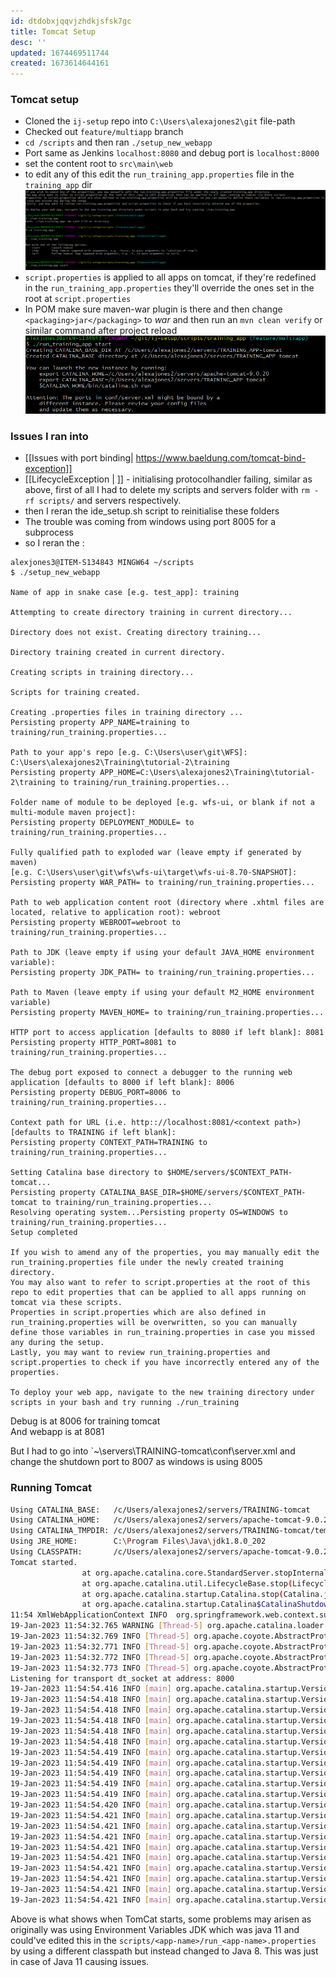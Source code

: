 ```yaml
---
id: dtdobxjqqvjzhdkjsfsk7gc
title: Tomcat Setup
desc: ''
updated: 1674469511744
created: 1673614644161
---
```

### Tomcat setup
- Cloned the `ij-setup` repo into `C:\Users\alexajones2\git` file-path
- Checked out `feature/multiapp` branch
- `cd /scripts` and then ran `./setup_new_webapp`
- Port same as Jenkins `localhost:8080` and debug port is `localhost:8000`
- set the content root to `src\main\web`
- to edit any of this edit the `run_training_app.properties` file in the `training_app` dir
![](2023-01-13-11-33-20.png)
- `script.properties` is applied to all apps on tomcat, if they're redefined in the `run_training_app.properties` they'll override the ones set in the root at `script.properties`
- In POM make sure maven-war plugin is there and then change `<packaging>jar</packaging>` to *war* and then run an `mvn clean verify` or similar command after project reload
![](2023-01-13-12-43-47.png)

### Issues I ran into
- [[Issues with port binding| https://www.baeldung.com/tomcat-bind-exception]]
- [[LifecycleException | ]] - initialising protocolhandler failing, similar as above, first of all I had to delete my scripts and servers folder with `rm -rf scripts/` and servers respectively.
- then I reran the ide_setup.sh script to reinitialise these folders
- The trouble was coming from windows using port 8005 for a subprocess
- so I reran the :
```shell
alexjones3@ITEM-S134843 MINGW64 ~/scripts
$ ./setup_new_webapp

Name of app in snake case [e.g. test_app]: training

Attempting to create directory training in current directory...

Directory does not exist. Creating directory training...

Directory training created in current directory.

Creating scripts in training directory...

Scripts for training created.

Creating .properties files in training directory ...
Persisting property APP_NAME=training to training/run_training.properties...

Path to your app's repo [e.g. C:\Users\user\git\WFS]: C:\Users\alexajones2\Training\tutorial-2\training
Persisting property APP_HOME=C:\Users\alexajones2\Training\tutorial-2\training to training/run_training.properties...

Folder name of module to be deployed [e.g. wfs-ui, or blank if not a multi-module maven project]:
Persisting property DEPLOYMENT_MODULE= to training/run_training.properties...

Fully qualified path to exploded war (leave empty if generated by maven)
[e.g. C:\Users\user\git\wfs\wfs-ui\target\wfs-ui-8.70-SNAPSHOT]:
Persisting property WAR_PATH= to training/run_training.properties...

Path to web application content root (directory where .xhtml files are located, relative to application root): webroot
Persisting property WEBROOT=webroot to training/run_training.properties...

Path to JDK (leave empty if using your default JAVA_HOME environment variable):
Persisting property JDK_PATH= to training/run_training.properties...

Path to Maven (leave empty if using your default M2_HOME environment variable)
Persisting property MAVEN_HOME= to training/run_training.properties...

HTTP port to access application [defaults to 8080 if left blank]: 8081
Persisting property HTTP_PORT=8081 to training/run_training.properties...

The debug port exposed to connect a debugger to the running web application [defaults to 8000 if left blank]: 8006
Persisting property DEBUG_PORT=8006 to training/run_training.properties...

Context path for URL (i.e. http:://localhost:8081/<context path>) [defaults to TRAINING if left blank]:
Persisting property CONTEXT_PATH=TRAINING to training/run_training.properties...

Setting Catalina base directory to $HOME/servers/$CONTEXT_PATH-tomcat...
Persisting property CATALINA_BASE_DIR=$HOME/servers/$CONTEXT_PATH-tomcat to training/run_training.properties...
Resolving operating system...Persisting property OS=WINDOWS to training/run_training.properties...
Setup completed

If you wish to amend any of the properties, you may manually edit the run_training.properties file under the newly created training directory.
You may also want to refer to script.properties at the root of this repo to edit properties that can be applied to all apps running on tomcat via these scripts.
Properties in script.properties which are also defined in run_training.properties will be overwritten, so you can manually define those variables in run_training.properties in case you missed any during the setup.
Lastly, you may want to review run_training.properties and script.properties to check if you have incorrectly entered any of the properties.

To deploy your web app, navigate to the new training directory under scripts in your bash and try running ./run_training
```
Debug is at 8006 for training tomcat<br>
And webapp is at 8081<br>

But I had to go into `~\servers\TRAINING-tomcat\conf\server.xml and change the shutdown port to 8007 as windows is using 8005

### Running Tomcat
```bash
Using CATALINA_BASE:   /c/Users/alexajones2/servers/TRAINING-tomcat
Using CATALINA_HOME:   /c/Users/alexajones2/servers/apache-tomcat-9.0.20
Using CATALINA_TMPDIR: /c/Users/alexajones2/servers/TRAINING-tomcat/temp
Using JRE_HOME:        C:\Program Files\Java\jdk1.8.0_202
Using CLASSPATH:       /c/Users/alexajones2/servers/apache-tomcat-9.0.20/bin/bootstrap.jar:/c/Users/alexajones2/servers/apache-tomcat-9.0.20/bin/tomcat-juli.jar
Tomcat started.
                at org.apache.catalina.core.StandardServer.stopInternal(StandardServer.java:994)
                at org.apache.catalina.util.LifecycleBase.stop(LifecycleBase.java:257)
                at org.apache.catalina.startup.Catalina.stop(Catalina.java:706)
                at org.apache.catalina.startup.Catalina$CatalinaShutdownHook.run(Catalina.java:803)
11:54 XmlWebApplicationContext INFO  org.springframework.web.context.support.XmlWebApplicationContext - Closing Root WebApplicationContext: startup date [Thu Jan 19 11:52:13 GMT 2023]; root of context h
19-Jan-2023 11:54:32.765 WARNING [Thread-5] org.apache.catalina.loader.WebappClassLoaderBase.clearReferencesJdbc The web application [TRAINING] registered the JDBC driver [org.postgresql.Driver] but faio prevent a memory leak, the JDBC Driver has been forcibly unregistered.
19-Jan-2023 11:54:32.769 INFO [Thread-5] org.apache.coyote.AbstractProtocol.stop Stopping ProtocolHandler ["http-nio-8081"]
19-Jan-2023 11:54:32.771 INFO [Thread-5] org.apache.coyote.AbstractProtocol.stop Stopping ProtocolHandler ["ajp-nio-8009"]
19-Jan-2023 11:54:32.772 INFO [Thread-5] org.apache.coyote.AbstractProtocol.destroy Destroying ProtocolHandler ["http-nio-8081"]
19-Jan-2023 11:54:32.773 INFO [Thread-5] org.apache.coyote.AbstractProtocol.destroy Destroying ProtocolHandler ["ajp-nio-8009"]
Listening for transport dt_socket at address: 8000
19-Jan-2023 11:54:54.416 INFO [main] org.apache.catalina.startup.VersionLoggerListener.log Server version name:   Apache Tomcat/9.0.20
19-Jan-2023 11:54:54.418 INFO [main] org.apache.catalina.startup.VersionLoggerListener.log Server built:          May 3 2019 22:26:00 UTC
19-Jan-2023 11:54:54.418 INFO [main] org.apache.catalina.startup.VersionLoggerListener.log Server version number: 9.0.20.0
19-Jan-2023 11:54:54.418 INFO [main] org.apache.catalina.startup.VersionLoggerListener.log OS Name:               Windows 10
19-Jan-2023 11:54:54.418 INFO [main] org.apache.catalina.startup.VersionLoggerListener.log OS Version:            10.0
19-Jan-2023 11:54:54.418 INFO [main] org.apache.catalina.startup.VersionLoggerListener.log Architecture:          amd64
19-Jan-2023 11:54:54.419 INFO [main] org.apache.catalina.startup.VersionLoggerListener.log Java Home:             C:\Program Files\Java\jdk1.8.0_202\jre
19-Jan-2023 11:54:54.419 INFO [main] org.apache.catalina.startup.VersionLoggerListener.log JVM Version:           1.8.0_202-b08
19-Jan-2023 11:54:54.419 INFO [main] org.apache.catalina.startup.VersionLoggerListener.log JVM Vendor:            Oracle Corporation
19-Jan-2023 11:54:54.419 INFO [main] org.apache.catalina.startup.VersionLoggerListener.log CATALINA_BASE:         C:\Users\alexajones2\servers\TRAINING-tomcat
19-Jan-2023 11:54:54.419 INFO [main] org.apache.catalina.startup.VersionLoggerListener.log CATALINA_HOME:         C:\Users\alexajones2\servers\apache-tomcat-9.0.20
19-Jan-2023 11:54:54.420 INFO [main] org.apache.catalina.startup.VersionLoggerListener.log Command line argument: -Djava.util.logging.config.file=C:/Users/alexajones2/servers/TRAINING-tomcat/conf/loggin
19-Jan-2023 11:54:54.421 INFO [main] org.apache.catalina.startup.VersionLoggerListener.log Command line argument: -Djava.util.logging.manager=org.apache.juli.ClassLoaderLogManager
19-Jan-2023 11:54:54.421 INFO [main] org.apache.catalina.startup.VersionLoggerListener.log Command line argument: -Djdk.tls.ephemeralDHKeySize=2048
19-Jan-2023 11:54:54.421 INFO [main] org.apache.catalina.startup.VersionLoggerListener.log Command line argument: -Djava.protocol.handler.pkgs=org.apache.catalina.webresources
19-Jan-2023 11:54:54.421 INFO [main] org.apache.catalina.startup.VersionLoggerListener.log Command line argument: -Dorg.apache.catalina.security.SecurityListener.UMASK=0027
19-Jan-2023 11:54:54.421 INFO [main] org.apache.catalina.startup.VersionLoggerListener.log Command line argument: -agentlib:jdwp=transport=dt_socket,address=localhost:8000,server=y,suspend=n
19-Jan-2023 11:54:54.421 INFO [main] org.apache.catalina.startup.VersionLoggerListener.log Command line argument: -Dignore.endorsed.dirs=
19-Jan-2023 11:54:54.421 INFO [main] org.apache.catalina.startup.VersionLoggerListener.log Command line argument: -Dcatalina.base=C:/Users/alexajones2/servers/TRAINING-tomcat
19-Jan-2023 11:54:54.421 INFO [main] org.apache.catalina.startup.VersionLoggerListener.log Command line argument: -Dcatalina.home=C:/Users/alexajones2/servers/apache-tomcat-9.0.20
19-Jan-2023 11:54:54.421 INFO [main] org.apache.catalina.startup.VersionLoggerListener.log Command line argument: -Djava.io.tmpdir=C:/Users/alexajones2/servers/TRAINING-tomcat/temp

```

Above is what shows when TomCat starts, some problems may arisen as originally was using Environment Variables JDK which was java 11 and could've edited this in the `scripts/<app-name>/run_<app-name>.properties` by using a different classpath but instead changed to Java 8.
This was just in case of Java 11 causing issues.